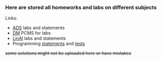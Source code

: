 ### Here are stored all homeworks and labs on different subjects
Links:
- [ADS](https://codeforces.com/group/QmrArgR1Jp/contests) labs and statements
- [DM](https://pcms.itmo.ru/pcms2client/login.xhtml) PCMS for labs
- [LinAl](http://mathdep.ifmo.ru/mmtp/labs/) labs and statements
- Programming [statements](http://www.kgeorgiy.info//courses/paradigms/index.html) and [tests](https://www.kgeorgiy.info/git/geo)

~~some solutions might not be uploaded here or have mistakes~~
